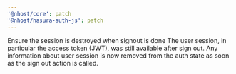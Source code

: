 ```yaml
---
'@nhost/core': patch
'@nhost/hasura-auth-js': patch
---
```


Ensure the session is destroyed when signout is done
The user session, in particular the access token (JWT), was still available after sign out.
Any information about user session is now removed from the auth state as soon as the sign out action is called.
